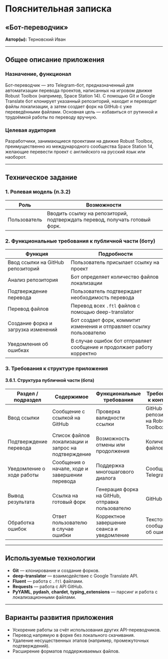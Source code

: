 
# Пояснительная записка

## «Бот-переводчик»

**Автор(ы):** Терновский Иван

---

## Общее описание приложения

### Назначение, функционал

Бот-переводчик — это Telegram-бот, предназначенный для автоматизации перевода проектов, написанных на игровом движке Robust Toolbox (например, Space Station 14). С помощью Git и Google Translate бот клонирует указанный репозиторий, находит и переводит файлы локализации, а затем создает форк на GitHub с уже переведёнными файлами. Основная цель — избавиться от рутинной и трудоёмкой работы по переводу вручную.

### Целевая аудитория

Разработчики, занимающиеся проектами на движке Robust Toolbox, преимущественно из международного сообщества Space Station 14, желающие перевести проект с английского на русский язык или наоборот.

---

## Техническое задание

### 1. Ролевая модель (п.3.2)

| Роль         | Возможности                                                                 |
|--------------|------------------------------------------------------------------------------|
| Пользователь | Вводить ссылку на репозиторий, подтверждать перевод, получать готовый форк. |

### 2. Функциональные требования к публичной части (боту)

| Функция                                      | Подробности                                                                 |
|---------------------------------------------|------------------------------------------------------------------------------|
| Ввод ссылки на GitHub репозиторий           | Пользователь присылает ссылку на проект                                     |
| Анализ репозитория                          | Бот определяет количество файлов локализации                                |
| Подтверждение перевода                      | Пользователь подтверждает необходимость перевода                            |
| Перевод файлов                              | Перевод всех `.ftl` файлов с помощью deep-translator                        |
| Создание форка и загрузка изменений         | Бот создает форк, коммитит изменения и отправляет ссылку пользователю       |
| Уведомления об ошибках                      | В случае ошибок бот отправляет сообщение и продолжает работу корректно      |

### 3. Требования к структуре приложения

#### 3.6.1. Структура публичной части (бота)

| Раздел / подраздел         | Содержимое                                                         | Функциональные требования                                    | Требования к контенту                              |
|----------------------------|--------------------------------------------------------------------|---------------------------------------------------------------|----------------------------------------------------|
| Ввод ссылки                | Сообщение с ссылкой на GitHub                                      | Проверка валидности ссылки                                    | GitHub-репозиторий на Robust Toolbox               |
| Подтверждение перевода     | Список файлов локализации и запрос на подтверждение                | Возможность отмены или продолжения                            | Количество файлов                                 |
| Уведомление о ходе работы  | Сообщения о начале, ходе и завершении перевода                     | Поддержка многошагового диалога                              | Сообщения Telegram                                 |
| Вывод результата           | Ссылка на готовый форк                                             | Генерация форка на GitHub, отправка пользователю              | GitHub fork                                        |
| Обработка ошибок           | Ответ пользователю в случае ошибки                                 | Корректное завершение сеанса и уведомление                    | Текстовые сообщения об ошибках                     |

---

## Используемые технологии

- **Git** — клонирование и создание форков.
- **deep-translator** — взаимодействие с Google Translate API.
- **Fluent** — работа с `.ftl` файлами.
- **Requests** — работа с API GitHub.
- **PyYAML**, **pydash**, **chardet**, **typing_extensions** — парсинг и работа с локализационными файлами.

---

## Варианты развития приложения

- Ускорение работы за счёт использования других API-переводчиков.
- Перевод напрямую в форке без локального скачивания.
- Удаление несущественных этапов (например, промежуточных подтверждений).
- Расширение форматов поддерживаемых файлов.

